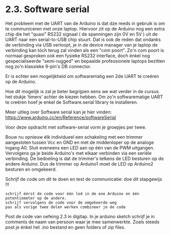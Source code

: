 # 2.3. Software serial

Het probleem met de UART van de Arduino is dat dze reeds in gebruik is om te communiceren met onze laptop.
Hiervoor zit op de Arduino nog een extra chip die het "quasi" RS232 signaal ( de spanningen zijn 0V en 5V ) uit de UART naar een serial-to-USB chip stuurt.
Dat is ook de reden dat ondanks de verbinding via USB verloopt, je in de device manager van je laptop de verbinding kan tóch terug zal vinden als een "com poort".
Zo'n com poort is normaal gesproken ook een fysieke RS232 interface, doch énkel nog gespecialiseerde "semi-rugged"
en bepaalde professionele laptops bezitten nog zo'n klassieke 9-pin's DB connector.

Er is echter een mogelijkheid om softwarematig een 2de UART te creëren op de Arduino.

Hoe dit mogelijk is zal je beter begrijpen eens we wat verder in de cursus het stukje 'timers' achter de kiezen hebben.
Om zo'n softwarematige UART te creëren hoef je enkel de Software.serial library te installeren.

Meer uitleg over Software serial kan je hier vinden: https://www.arduino.cc/en/Reference/softwareSerial


Voor deze opdracht met software-serial vorm je groepjes per twee.

Bouw nu opnieuw élk individueel een schakeling met een trimmer aangesloten tussen Vcc en GND en met de middenloper op de analoge ingang A0.
Sluit eveneens een LED aan op één van de PWM uitgangen. Vervolgens ga je beide Arduino's met elkaar verbinden via een seriële verbinding.
De bedoeling is dat de trimmer's telkens de LED besturen op de andere Arduino. Dus de trimmer op Arduino1 moet de LED op Arduino2 besturen en omgekeerd.

Schrijf de code om dit te doen en test de communicatie: doe dit stapgewijs !!!

    schrijf éérst de code voor één led in de ene Arduino en één potentiometer op de andere.
    schrijf vervolgens de code voor de omgekeerde weg
    pas als vorige twee delen werken combineer je de code 


Post de code van oefeing 2.3 in digitap. In je arduino sketch schrijf je in comments de naam van persoon waar je mee samenwerkte.
Zoals steeds post je énkel het .ino bestand en geen folders of zip files.
